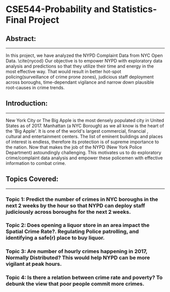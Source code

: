 # CSE544-Probability and Statistics-Final Project

## Abstract:
----------
In this project, we have analyzed the NYPD Complaint Data from NYC Open Data. \cite{nycod} Our objective is to empower NYPD with exploratory data analysis and predictions so that they utilize their time and energy in the most effective way. That would result in better hot-spot policing(surveillance of crime prone zones), judicious staff deployment across boroughs, time-dependant vigilance and narrow down plausible root-causes in crime trends.


## Introduction:
---------------
New York City or The Big Apple is the most densely populated city in United States as of 2017. Manhattan (a NYC Borough) as we all know is the heart of the 'Big Apple'. It is one of the world's largest commercial, financial , cultural and entertainment centers. The list of eminent buildings and places of interest is endless, therefore its protection is of supreme importance to the nation. Now that makes the job of the NYPD (New York Police Department) astoundingly challenging.
This motivates us to do exploratory crime/complaint data analysis and empower these policemen with effective information to combat crime.


## Topics Covered:
------------------

### Topic 1: Predict the number of crimes in NYC boroughs in the next 2 weeks by the hour so that NYPD can deploy staff judiciously across boroughs for the next 2 weeks.

### Topic 2: Does opening a liquor store in an area impact the Spatial Crime Rate?. Regulating Police patrolling, and identifying a safe(r) place to buy liquor.

### Topic 3: Are number of hourly crimes happening in 2017, Normally Distributed? This would help NYPD can be more vigilant at peak hours.

### Topic 4: Is there a relation between crime rate and poverty? To debunk the view that poor people commit more crimes.

